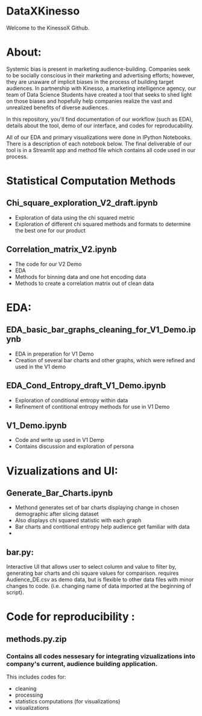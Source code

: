# DataXKinesso

Welcome to the KinessoX Github. 

# About: 
Systemic bias is present in marketing audience-building. Companies seek to be socially conscious in their marketing and advertising efforts; however, they are unaware of implicit biases in the process of building target audiences. In partnership with Kinesso, a marketing intelligence agency, our team of Data Science Students have created a tool that seeks to shed light on those biases and hopefully help companies realize the vast and unrealized benefits of diverse audiences. 

In this repository, you'll find documentation of our workflow (such as EDA), details about the tool, demo of our interface, and codes for reproducability. 

All of our EDA and primary visualizations were done in IPython Notebooks. There is a description of each notebook below. The final deliverable of our tool is in a Streamlit app and method file which contains all code used in our process. 

# Statistical Computation Methods
## Chi_square_exploration_V2_draft.ipynb
- Exploration of data using the chi squared metric
- Exploration of different chi squared methods and formats to determine the best one for our product


## Correlation_matrix_V2.ipynb
- The code for our V2 Demo
- EDA
- Methods for binning data and one hot encoding data
- Methods to create a correlation matrix out of clean data

#  EDA: 
## EDA_basic_bar_graphs_cleaning_for_V1_Demo.ipynb
- EDA in preperation for V1 Demo
- Creation of several bar charts and other graphs, which were refined and used in the V1 demo

## EDA_Cond_Entropy_draft_V1_Demo.ipynb

- Exploration of conditional entropy within data
- Refinement of contitional entropy methods for use in V1 Demo
## V1_Demo.ipynb

- Code and write up used in V1 Demp
- Contains discussion and exploration of persona

# Vizualizations and UI: 

## Generate_Bar_Charts.ipynb

- Methond generates set of bar charts displaying change in chosen demographic after slicing dataset
- Also displays chi squared statistic with each graph
- Bar charts and contitional entropy help audience get familiar with data
-
## bar.py:
Interactive UI that allows user to select column and value to filter by, generating bar charts and chi square values 
for comparison. requires Audience_DE.csv as demo data, but is flexible to other 
data files with minor changes to code. (i.e. changing name of data imported at the beginning of script).

# Code for reproducibility : 
##  **methods.py.zip**
### Contains all codes nessesary for integrating vizualizations into company's current, audience building application. 

This includes codes for: 
- cleaning
- processing 
- statistics computations (for visualizations)
- visualizations









